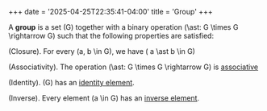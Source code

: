 +++
date = '2025-04-25T22:35:41-04:00'
title = 'Group'
+++

A **group** is a set \(G\) together with a binary operation \(\ast: G
\times G \rightarrow G\) such that the following properties are satisfied:

(Closure). For every \(a, b \in  G\), we have \( a \ast b \in G\)

(Associativity). The operation \(\ast: G \times G \rightarrow G\) is
[associative](algebra/group_theory/associative)

(Identity). \(G\) has an [identity element](algebra/group_theory/identity_element).

(Inverse). Every element \(a \in G\) has an [inverse
element](algebra/group_theory/inverse_element).

